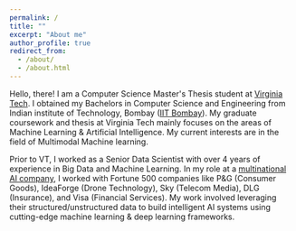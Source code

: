 ```yaml
---
permalink: /
title: ""
excerpt: "About me"
author_profile: true
redirect_from: 
  - /about/
  - /about.html
---
```

Hello, there! I am a Computer Science Master's Thesis student at [Virginia Tech](https://cs.vt.edu). I obtained my Bachelors in Computer Science and Engineering from Indian institute of Technology, Bombay ([IIT Bombay](https://www.iitb.ac.in/)). My graduate coursework and thesis at Virginia Tech mainly focuses on the areas of Machine Learning & Artificial Intelligence. My current interests are in the field of Multimodal Machine learning.

Prior to VT, I worked as a Senior Data Scientist with over 4 years of experience in Big Data and Machine Learning. In my role at a [ multinational AI company](https://fractal.ai/), I worked with Fortune 500 companies like P&G (Consumer Goods), IdeaForge (Drone Technology), Sky (Telecom Media), DLG (Insurance), and Visa (Financial Services). My work involved leveraging their structured/unstructured data to build intelligent AI systems using cutting-edge machine learning & deep learning frameworks.
